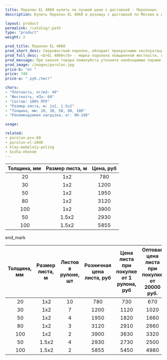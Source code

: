 ```yaml
---
title: Поролон EL 4060 купить по лучшей цене с доставкой - Поролоныч
description: Купить Поролон EL 4060 в розницу с доставкой по Москве в интернет-магазине Поролоныча.

layout: product
permalink: /catalog/:path
type: "product"
weight: 2

prod_title: Поролон EL 4060
prod_short_desc: Сверхжесткий поролон, обладает прекрасными эксплуатационными характеристиками и долговечностью.
prod_full_desc: <b>EL 4060</b> - марка поролона повышенной жесткости, выдерживает нагрузки от 90 до 140 кг. Отличается прекрасными эксплуатационными характеристиками и долговечностью. Применяется при изготовлении офисной мебели и сидений автомобилей.
prod_message: При заказе товара пожалуйста уточните необходимые параметры (толщина, размер листа и количество листов).
prod_image: /images/porolon.jpg
price-b: "от "
price: 740
price-a: " руб./лист"

chars:
- "Плотность, кг/м3: 40"
- "Жесткость, кПа: 60"
- "Состав: 100% ППУ"
- "Размер листа, м: 1х2, 1.5х2"
- "Толщина, мм: 20, 30, 50, 80, 100"
- "Рекомендуемая нагрузка, кг: 90-140"

usage:

related:
- porolon-pvv-60
- porolon-el-2040
- kley-mebelniy-poling
- kozha-ekonom
---
```

| Толщина, мм | Размер листа, м |Цена, руб |
|:-----------:|:---------------:|:-------------------:|
 20| 1х2|780
 30| 1х2|1200
 50| 1х2|1950
 80| 1х2|3120
 100| 1х2|3900
 50| 1.5х2|2930
 100| 1.5х2|5855

end_mark

| Толщина, мм | Размер листа, м | Листов в рулоне, шт | Розничная цена листа, руб | Цена листа при покупке от 1 рулона, руб | Оптовая цена листа при покупке от 20000 руб. |
|:-----------:|:---------------:|:-------------------:|:---------------------------:|:-----------------------------------------:|:----------------------------------------------:|
 20| 1х2|10|780|730|670
 30| 1х2|7|1200|1120|1020
 50| 1х2|4|1950|1820|1660
 80| 1х2|3|3120|2910|2660
 100| 1х2|2|3900|3630|3320
 50| 1.5х2|4|2930|2730|2500
 100| 1.5х2|2|5855|5450|4980